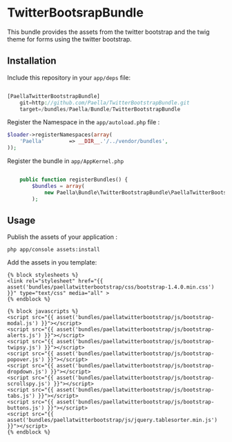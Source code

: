 TwitterBootsrapBundle
=====================


This bundle provides the assets from the twitter bootstrap and the twig theme for forms using the twitter bootstrap.


## Installation

Include this repository in your `app/deps` file:

``` php

[PaellaTwitterBootstrapBundle]
    git=http://github.com/Paella/TwitterBootstrapBundle.git
    target=/bundles/Paella/Bundle/TwitterBootstrapBundle
```
Register the Namespace in the `app/autoload.php` file : 


``` php
$loader->registerNamespaces(array(
    'Paella'        => __DIR__.'/../vendor/bundles',
));
```

Register the bundle in `app/AppKernel.php`

``` php

    public function registerBundles() {
        $bundles = array(
            new Paella\Bundle\TwitterBootstrapBundle\PaellaTwitterBootstrapBundle(),
        );
```
## Usage

Publish the assets of your application : 

``` php app/console assets:install ```

Add the assets in you template:

```html+jinja
{% block stylesheets %}
<link rel="stylesheet" href="{{ asset('bundles/paellatwitterbootstrap/css/bootstrap-1.4.0.min.css') }}" type="text/css" media="all" >
{% endblock %}

{% block javascripts %}
<script src="{{ asset('bundles/paellatwitterbootstrap/js/bootstrap-modal.js') }}"></script>
<script src="{{ asset('bundles/paellatwitterbootstrap/js/bootstrap-alerts.js') }}"></script>
<script src="{{ asset('bundles/paellatwitterbootstrap/js/bootstrap-twipsy.js') }}"></script>
<script src="{{ asset('bundles/paellatwitterbootstrap/js/bootstrap-popover.js') }}"></script>
<script src="{{ asset('bundles/paellatwitterbootstrap/js/bootstrap-dropdown.js') }}"></script>
<script src="{{ asset('bundles/paellatwitterbootstrap/js/bootstrap-scrollspy.js') }}"></script>
<script src="{{ asset('bundles/paellatwitterbootstrap/js/bootstrap-tabs.js') }}"></script>
<script src="{{ asset('bundles/paellatwitterbootstrap/js/bootstrap-buttons.js') }}"></script>
<script src="{{ asset('bundles/paellatwitterbootstrap/js/jquery.tablesorter.min.js') }}"></script>
{% endblock %}
```

